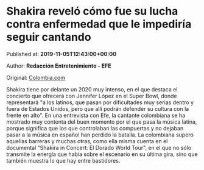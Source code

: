 
# Shakira reveló cómo fue su lucha contra enfermedad que le impediría seguir cantando

Published at: **2019-11-05T12:43:00+00:00**

Author: **Redacción Entretenimiento - EFE**

Original: [Colombia.com](https://www.colombia.com/musica/noticias/shakira-hablo-del-peor-momento-de-su-vida-246524)

Shakira tiene por delante un 2020 muy intenso, en el que destaca el concierto que ofrecerá con Jennifer López en el Super Bowl, donde representará "a los latinos, que pasan por dificultades muy serias dentro y fuera de Estados Unidos, pero que allí podrán defender su cultura con la frente en alto".
En una entrevista con Efe, la cantante colombiana se ha mostrado muy contenta del buen momento por el que pasa la música latina, porque significa que los que controlaban las compuertas y no dejaban pasar a la música en español han perdido la batalla.
La colombiana superó aquellas barreras y muchas otras, como ella misma cuenta en el documental "Shakira in Concert: El Dorado World Tour", en el que no sólo transmite la energía que había sobre el escenario en su última gira, sino que también muestra lo que hay entre bastidores.
